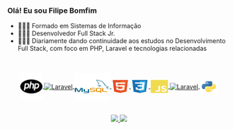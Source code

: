 ### Olá! Eu sou Filipe Bomfim 

- 🧑🏽‍🎓 Formado em Sistemas de Informação
- 👨🏽‍💻 Desenvolvedor Full Stack Jr.
- 👨🏽‍🏫 Diariamente dando continuidade aos estudos no Desenvolvimento Full Stack, com foco em PHP, Laravel e tecnologias relacionadas

<!--
**filipebomfim/filipebomfim** is a ✨ _special_ ✨ repository because its `README.md` (this file) appears on your GitHub profile.


-->
<br>
<div align="center">
  <a href="https://github.com/filipebomfim">
    
 <div style="display: inline_block"><br>
  <img align="center" alt="PHP" height="60" width="50" src="https://raw.githubusercontent.com/devicons/devicon/master/icons/php/php-plain.svg">   
  <img align="center" alt="Laravel" height="30" width="40" src="https://cdn.jsdelivr.net/gh/devicons/devicon/icons/laravel/laravel-plain-wordmark.svg" />
  <img align="center" alt="SQL" height="60" width="80" src="https://raw.githubusercontent.com/devicons/devicon/master/icons/mysql/mysql-original-wordmark.svg">
  <img align="center" alt="HTML" height="30" width="40" src="https://raw.githubusercontent.com/devicons/devicon/master/icons/html5/html5-original.svg">
  <img align="center" alt="CSS" height="30" width="40" src="https://raw.githubusercontent.com/devicons/devicon/master/icons/css3/css3-original.svg">
  <img align="center" alt="Js" height="30" width="40" src="https://raw.githubusercontent.com/devicons/devicon/master/icons/javascript/javascript-plain.svg">
  <img align="center" alt="Laravel" height="30" width="40" src="https://cdn.jsdelivr.net/gh/devicons/devicon/icons/vuejs/vuejs-original.svg" />
  <img align="center" alt="Python" height="30" width="40" src="https://raw.githubusercontent.com/devicons/devicon/master/icons/python/python-original.svg">
</div><br>
  
  <div style="display: inline_block"><br>
    <a href = "mailto:filipebomfim.dev@gmail.com"><img src="https://img.shields.io/badge/-Gmail-%23333?style=for-the-badge&logo=gmail&color=red&logoColor=white" target="_blank">   </a>
    <a href="https://www.linkedin.com/in/filipebomfim/" target="_blank"><img src="https://img.shields.io/badge/-LinkedIn-%230077B5?style=for-the-badge&logo=linkedin&logoColor=white" target="_blank"></a> 
  </div>
</div>

  

